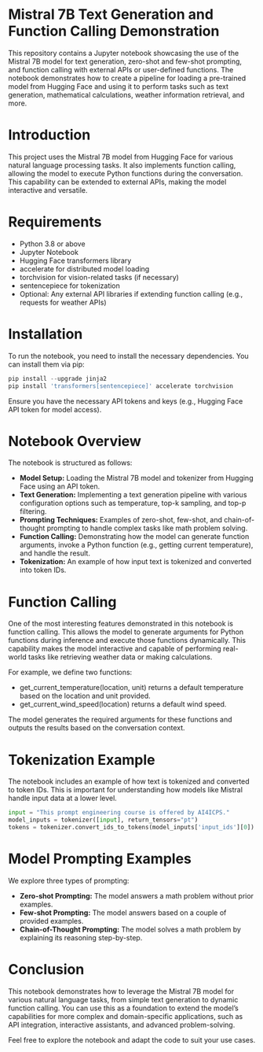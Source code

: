 # Mistral 7B Text Generation and Function Calling Demonstration

This repository contains a Jupyter notebook showcasing the use of the Mistral 7B model for text generation, zero-shot and few-shot prompting, and function calling with external APIs or user-defined functions. The notebook demonstrates how to create a pipeline for loading a pre-trained model from Hugging Face and using it to perform tasks such as text generation, mathematical calculations, weather information retrieval, and more.

# Introduction

This project uses the Mistral 7B model from Hugging Face for various natural language processing tasks. It also implements function calling, allowing the model to execute Python functions during the conversation. This capability can be extended to external APIs, making the model interactive and versatile.

# Requirements
- Python 3.8 or above
- Jupyter Notebook
- Hugging Face transformers library
- accelerate for distributed model loading
- torchvision for vision-related tasks (if necessary)
- sentencepiece for tokenization
- Optional: Any external API libraries if extending function calling (e.g., requests for weather APIs)

# Installation

To run the notebook, you need to install the necessary dependencies. You can install them via pip:  

```python
pip install --upgrade jinja2
pip install 'transformers[sentencepiece]' accelerate torchvision
```
Ensure you have the necessary API tokens and keys (e.g., Hugging Face API token for model access).

# Notebook Overview

The notebook is structured as follows:

- **Model Setup:** Loading the Mistral 7B model and tokenizer from Hugging Face using an API token.
- **Text Generation:** Implementing a text generation pipeline with various configuration options such as temperature, top-k sampling, and top-p filtering.
- **Prompting Techniques:** Examples of zero-shot, few-shot, and chain-of-thought prompting to handle complex tasks like math problem solving.
- **Function Calling:** Demonstrating how the model can generate function arguments, invoke a Python function (e.g., getting current temperature), and handle the result.
- **Tokenization:** An example of how input text is tokenized and converted into token IDs.

# Function Calling

One of the most interesting features demonstrated in this notebook is function calling. This allows the model to generate arguments for Python functions during inference and execute those functions dynamically. This capability makes the model interactive and capable of performing real-world tasks like retrieving weather data or making calculations.

For example, we define two functions:

- get_current_temperature(location, unit) returns a default temperature based on the location and unit provided.
- get_current_wind_speed(location) returns a default wind speed.

The model generates the required arguments for these functions and outputs the results based on the conversation context.

# Tokenization Example

The notebook includes an example of how text is tokenized and converted to token IDs. This is important for understanding how models like Mistral handle input data at a lower level.
```python
input = "This prompt engineering course is offered by AI4ICPS."
model_inputs = tokenizer([input], return_tensors="pt")
tokens = tokenizer.convert_ids_to_tokens(model_inputs['input_ids'][0])
```

# Model Prompting Examples

We explore three types of prompting:

- **Zero-shot Prompting:** The model answers a math problem without prior examples.
- **Few-shot Prompting:** The model answers based on a couple of provided examples.
- **Chain-of-Thought Prompting:** The model solves a math problem by explaining its reasoning step-by-step.

# Conclusion

This notebook demonstrates how to leverage the Mistral 7B model for various natural language tasks, from simple text generation to dynamic function calling. You can use this as a foundation to extend the model’s capabilities for more complex and domain-specific applications, such as API integration, interactive assistants, and advanced problem-solving.

Feel free to explore the notebook and adapt the code to suit your use cases.
